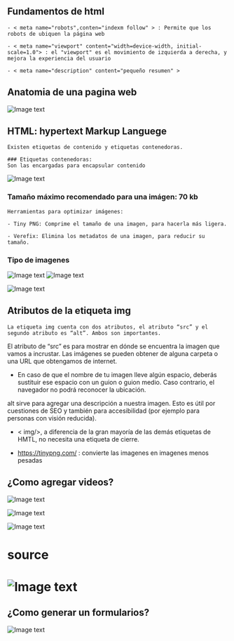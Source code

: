 ## Fundamentos de html

    - < meta name="robots",conten="indexm follow" > : Permite que los robots de ubiquen la página web
    
    - < meta name="viewport" content="width=device-width, initial-scale=1.0"> : el "viewport" es el movimiento de izquierda a derecha, y mejora la experiencia del usuario
    
    - < meta name="description" content="pequeño resumen" > 

## Anatomia de una pagina web

![Image text](imagenes/Anatomia.webp)

## HTML: hypertext Markup Languege

    Existen etiquetas de contenido y etiquetas contenedoras.

    ### Etiquetas contenedoras:
    Son las encargadas para encapsular contenido


![Image text](imagenes/Etiquetascontenedoras.png)

### Tamaño máximo recomendado para una imágen: 70 kb
    Herramientas para optimizar imágenes:

    - Tiny PNG: Comprime el tamaño de una imagen, para hacerla más ligera.

    - Verefix: Elimina los metadatos de una imagen, para reducir su tamaño.

### Tipo de imagenes
![Image text](imagenes/Lossless.png)
![Image text](imagenes/Lossy.png)

![Image text](imagenes/Tabladifererencias.webp)

## Atributos de la etiqueta img

    La etiqueta img cuenta con dos atributos, el atributo “src” y el segundo atributo es “alt”. Ambos son importantes.

El atributo de “src” es para mostrar en dónde se encuentra la imagen que vamos a incrustar. Las imágenes se pueden obtener de alguna carpeta o una URL que obtengamos de internet.
<ul>
    <li>En caso de que el nombre de tu imagen lleve algún espacio, deberás sustituir ese espacio con un guion o guion medio. Caso contrario, el navegador no podrá reconocer la ubicación.
    </li>
</ul>

alt sirve para agregar una descripción a nuestra imagen. Esto es útil por cuestiones de SEO y también para accesibilidad (por ejemplo para personas con visión reducida).
<ul>
    <li>
        < img/>, a diferencia de la gran mayoría de las demás etiquetas de HMTL, no necesita una etiqueta de cierre.
     </li>
</ul>

- https://tinypng.com/ : convierte las imagenes en imagenes menos pesadas

## ¿Como agregar videos?

![Image text](imagenes/video1.png)

![Image text ](imagenes/video2.png)

![Image text ](imagenes/video3.png)


<h1>         source<h1/>

![Image text ](imagenes/video4.png)


## ¿Como generar un formularios?

![Image text ](imagenes/formularios1.webp)

